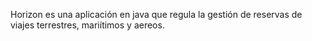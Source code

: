 Horizon es una aplicación en java que regula la gestión de reservas de viajes terrestres, mariítimos y aereos.
